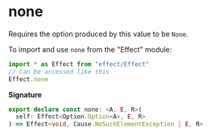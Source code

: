 # none

Requires the option produced by this value to be `None`.

To import and use `none` from the "Effect" module:

```ts
import * as Effect from "effect/Effect"
// Can be accessed like this
Effect.none
```

**Signature**

```ts
export declare const none: <A, E, R>(
  self: Effect<Option.Option<A>, E, R>
) => Effect<void, Cause.NoSuchElementException | E, R>
```
